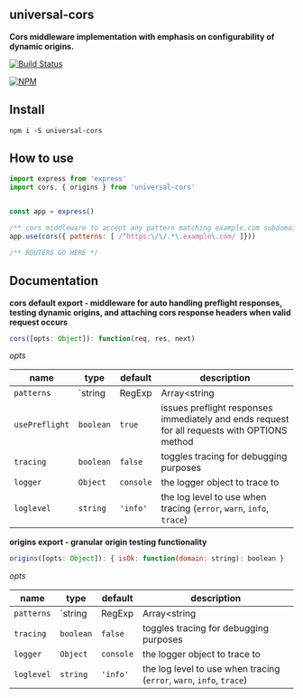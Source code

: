 ## universal-cors

**Cors middleware implementation with emphasis on configurability of dynamic origins.**

[![Build Status](https://travis-ci.org/noderaider/universal-cors.svg?branch=master)](https://travis-ci.org/noderaider/universal-cors)

[![NPM](https://nodei.co/npm/universal-cors.png?stars=true&downloads=true)](https://nodei.co/npm/universal-cors/)


## Install

`npm i -S universal-cors`


## How to use


```js
import express from 'express'
import cors, { origins } from 'universal-cors'


const app = express()

/** cors middleware to accept any pattern matching example.com subdomains */
app.use(cors({ patterns: [ /^https:\/\/.*\.example\.com/ ]}))

/** ROUTERS GO HERE */
```


## Documentation

**cors default export - middleware for auto handling preflight responses, testing dynamic origins, and attaching cors response headers when valid request occurs**

```js
cors([opts: Object]): function(req, res, next)
```

*opts*

**name**        | **type**                              | **default**   | **description**
--------        | --------                              | -----------   | ---------------
`patterns`      | `string|RegExp|Array<string|RegExp>`  | **required**  | the pattern(s) to test for cors origins, if pattern matches, the response will get valid cors response headers.
`usePreflight`  | `boolean`                             | `true`        | issues preflight responses immediately and ends request for all requests with OPTIONS method
`tracing`       | `boolean`                             | `false`       | toggles tracing for debugging purposes
`logger`        | `Object`                              | `console`     | the logger object to trace to
`loglevel`      | `string`                              | `'info'`      | the log level to use when tracing (`error`, `warn`, `info`, `trace`)



**origins export - granular origin testing functionality**

```js
origins([opts: Object]): { isOk: function(domain: string): boolean }
```

*opts*

**name**        | **type**                              | **default**   | **description**
--------        | --------                              | -----------   | ---------------
`patterns`      | `string|RegExp|Array<string|RegExp>`  | **required**  | the pattern(s) to test for cors origins, if pattern matches, the response will get valid cors response headers.
`tracing`       | `boolean`                             | `false`       | toggles tracing for debugging purposes
`logger`        | `Object`                              | `console`     | the logger object to trace to
`loglevel`      | `string`                              | `'info'`      | the log level to use when tracing (`error`, `warn`, `info`, `trace`)
